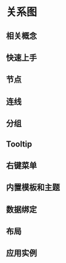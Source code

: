 # 关系图

## 相关概念

## 快速上手

## 节点

## 连线

## 分组

## Tooltip

## 右键菜单

## 内置模板和主题

## 数据绑定

## 布局

## 应用实例



